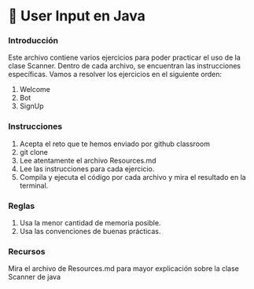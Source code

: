 # :paperclip: User Input en Java

### Introducción
Este archivo contiene varios ejercicios para poder practicar el uso de la clase Scanner. Dentro de cada archivo, se encuentran las instrucciones específicas. Vamos a resolver los ejercicios en el siguiente orden:

1. Welcome
2. Bot
3. SignUp

### Instrucciones
1. Acepta el reto que te hemos enviado por github classroom 
2. git clone <repositorio>
3. Lee atentamente el archivo Resources.md 
4. Lee las instrucciones para cada ejercicio.
5. Compila y ejecuta el código por cada archivo y mira el resultado en la terminal.

### Reglas
1. Usa la menor cantidad de memoria posible.
2. Usa las convenciones de buenas prácticas.

### Recursos
Mira el archivo de Resources.md para mayor explicación sobre la clase Scanner de java
